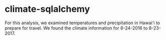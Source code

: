 # climate-sqlalchemy

For this analysis, we examined temperatures and precipitation in Hawai'i to prepare for travel. We found the climate information for 8-24-2016 to 8-23-2017. 
